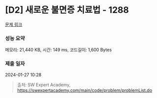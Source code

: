 # [D2] 새로운 불면증 치료법 - 1288 

[문제 링크](https://swexpertacademy.com/main/code/problem/problemDetail.do?contestProbId=AV18_yw6I9MCFAZN) 

### 성능 요약

메모리: 21,440 KB, 시간: 149 ms, 코드길이: 1,600 Bytes

### 제출 일자

2024-01-27 10:28



> 출처: SW Expert Academy, https://swexpertacademy.com/main/code/problem/problemList.do